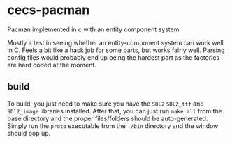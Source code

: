 # cecs-pacman

Pacman implemented in c with an entity component system

Mostly a test in seeing whether an entity-component system can work well in C.
Feels a bit like a hack job for some parts, but works fairly well. Parsing
config files would probably end up being the hardest part as the factories are
hard coded at the moment.

## build

To build, you just need to make sure you have the `SDL2` `SDL2_ttf` and
`SDl2_image` libraries installed. After that, you can just run `make all`
from the base directory and the proper files/folders should be auto-generated.
Simply run the `proto` executable from the `./bin` directory and the window
should pop up.
